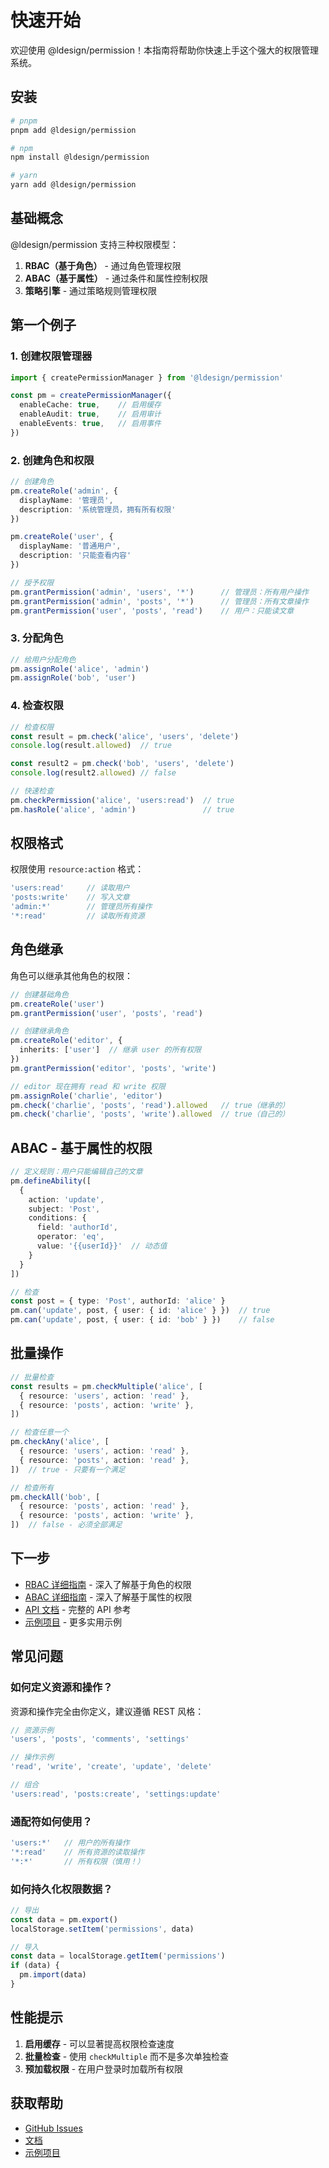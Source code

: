 # 快速开始

欢迎使用 @ldesign/permission！本指南将帮助你快速上手这个强大的权限管理系统。

## 安装

```bash
# pnpm
pnpm add @ldesign/permission

# npm
npm install @ldesign/permission

# yarn
yarn add @ldesign/permission
```

## 基础概念

@ldesign/permission 支持三种权限模型：

1. **RBAC（基于角色）** - 通过角色管理权限
2. **ABAC（基于属性）** - 通过条件和属性控制权限
3. **策略引擎** - 通过策略规则管理权限

## 第一个例子

### 1. 创建权限管理器

```typescript
import { createPermissionManager } from '@ldesign/permission'

const pm = createPermissionManager({
  enableCache: true,    // 启用缓存
  enableAudit: true,    // 启用审计
  enableEvents: true,   // 启用事件
})
```

### 2. 创建角色和权限

```typescript
// 创建角色
pm.createRole('admin', {
  displayName: '管理员',
  description: '系统管理员，拥有所有权限'
})

pm.createRole('user', {
  displayName: '普通用户',
  description: '只能查看内容'
})

// 授予权限
pm.grantPermission('admin', 'users', '*')      // 管理员：所有用户操作
pm.grantPermission('admin', 'posts', '*')      // 管理员：所有文章操作
pm.grantPermission('user', 'posts', 'read')    // 用户：只能读文章
```

### 3. 分配角色

```typescript
// 给用户分配角色
pm.assignRole('alice', 'admin')
pm.assignRole('bob', 'user')
```

### 4. 检查权限

```typescript
// 检查权限
const result = pm.check('alice', 'users', 'delete')
console.log(result.allowed)  // true

const result2 = pm.check('bob', 'users', 'delete')
console.log(result2.allowed) // false

// 快速检查
pm.checkPermission('alice', 'users:read')  // true
pm.hasRole('alice', 'admin')               // true
```

## 权限格式

权限使用 `resource:action` 格式：

```typescript
'users:read'     // 读取用户
'posts:write'    // 写入文章
'admin:*'        // 管理员所有操作
'*:read'         // 读取所有资源
```

## 角色继承

角色可以继承其他角色的权限：

```typescript
// 创建基础角色
pm.createRole('user')
pm.grantPermission('user', 'posts', 'read')

// 创建继承角色
pm.createRole('editor', {
  inherits: ['user']  // 继承 user 的所有权限
})
pm.grantPermission('editor', 'posts', 'write')

// editor 现在拥有 read 和 write 权限
pm.assignRole('charlie', 'editor')
pm.check('charlie', 'posts', 'read').allowed   // true（继承的）
pm.check('charlie', 'posts', 'write').allowed  // true（自己的）
```

## ABAC - 基于属性的权限

```typescript
// 定义规则：用户只能编辑自己的文章
pm.defineAbility([
  {
    action: 'update',
    subject: 'Post',
    conditions: {
      field: 'authorId',
      operator: 'eq',
      value: '{{userId}}'  // 动态值
    }
  }
])

// 检查
const post = { type: 'Post', authorId: 'alice' }
pm.can('update', post, { user: { id: 'alice' } })  // true
pm.can('update', post, { user: { id: 'bob' } })    // false
```

## 批量操作

```typescript
// 批量检查
const results = pm.checkMultiple('alice', [
  { resource: 'users', action: 'read' },
  { resource: 'posts', action: 'write' },
])

// 检查任意一个
pm.checkAny('alice', [
  { resource: 'users', action: 'read' },
  { resource: 'posts', action: 'read' },
])  // true - 只要有一个满足

// 检查所有
pm.checkAll('bob', [
  { resource: 'posts', action: 'read' },
  { resource: 'posts', action: 'write' },
])  // false - 必须全部满足
```

## 下一步

- [RBAC 详细指南](./rbac.md) - 深入了解基于角色的权限
- [ABAC 详细指南](./abac.md) - 深入了解基于属性的权限
- [API 文档](../api/) - 完整的 API 参考
- [示例项目](../../examples/) - 更多实用示例

## 常见问题

### 如何定义资源和操作？

资源和操作完全由你定义，建议遵循 REST 风格：

```typescript
// 资源示例
'users', 'posts', 'comments', 'settings'

// 操作示例
'read', 'write', 'create', 'update', 'delete'

// 组合
'users:read', 'posts:create', 'settings:update'
```

### 通配符如何使用？

```typescript
'users:*'   // 用户的所有操作
'*:read'    // 所有资源的读取操作
'*:*'       // 所有权限（慎用！）
```

### 如何持久化权限数据？

```typescript
// 导出
const data = pm.export()
localStorage.setItem('permissions', data)

// 导入
const data = localStorage.getItem('permissions')
if (data) {
  pm.import(data)
}
```

## 性能提示

1. **启用缓存** - 可以显著提高权限检查速度
2. **批量检查** - 使用 `checkMultiple` 而不是多次单独检查
3. **预加载权限** - 在用户登录时加载所有权限

## 获取帮助

- [GitHub Issues](https://github.com/ldesign/ldesign/issues)
- [文档](../README.md)
- [示例项目](../../examples/)

